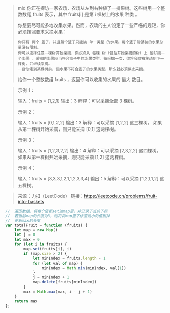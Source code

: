 > mid
> 你正在探访一家农场，农场从左到右种植了一排果树。这些树用一个整数数组 fruits 表示，其中 fruits[i] 是第 i 棵树上的水果 种类 。
> 
> 你想要尽可能多地收集水果。然而，农场的主人设定了一些严格的规矩，你必须按照要求采摘水果：
> 
>     你只有 两个 篮子，并且每个篮子只能装 单一类型 的水果。每个篮子能够装的水果总量没有限制。
>     你可以选择任意一棵树开始采摘，你必须从 每棵 树（包括开始采摘的树）上 恰好摘一个水果 。采摘的水果应当符合篮子中的水果类型。每采摘一次，你将会向右移动到下一棵树，并继续采摘。
>     一旦你走到某棵树前，但水果不符合篮子的水果类型，那么就必须停止采摘。
> 给你一个整数数组 fruits ，返回你可以收集的水果的 最大 数目。 

> 示例 1：
> 
> 输入：fruits = [1,2,1]
> 输出：3
> 解释：可以采摘全部 3 棵树。
> 
> 示例 2：
> 
> 输入：fruits = [0,1,2,2]
> 输出：3
> 解释：可以采摘 [1,2,2] 这三棵树。
> 如果从第一棵树开始采摘，则只能采摘 [0,1] 这两棵树。
> 
> 示例 3：
> 
> 输入：fruits = [1,2,3,2,2]
> 输出：4
> 解释：可以采摘 [2,3,2,2] 这四棵树。
> 如果从第一棵树开始采摘，则只能采摘 [1,2] 这两棵树。
> 
> 示例 4：
> 
> 输入：fruits = [3,3,3,1,2,1,1,2,3,3,4]
> 输出：5
> 解释：可以采摘 [1,2,1,1,2] 这五棵树。

> 来源：力扣（LeetCode）
> 链接：https://leetcode.cn/problems/fruit-into-baskets

```javascript
//  遍历数组，将每个值都set进map里，并记录下当前下标
//  若当前map的长度为3，则将将map里下标值最小的值删掉
//  更新max的长度
var totalFruit = function (fruits) {
    let map = new Map()
    let j = 0
    let max = 0
    for (let i in fruits) {
        map.set(fruits[i], i)
        if (map.size > 2) {
            let minIndex = fruits.length - 1
            for (let val of map) {
                minIndex = Math.min(minIndex, val[1])
            }
            j = minIndex + 1
            map.delete(fruits[minIndex])
        }
        max = Math.max(max, i - j + 1)
    }
    return max
};
```